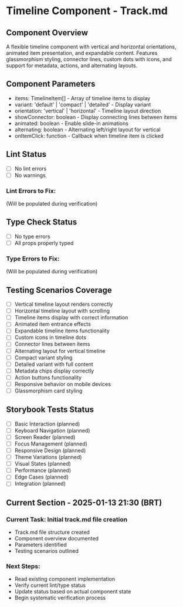 # Timeline Component - Track.md

## Component Overview

A flexible timeline component with vertical and horizontal orientations, animated item presentation, and expandable content. Features glassmorphism styling, connector lines, custom dots with icons, and support for metadata, actions, and alternating layouts.

## Component Parameters

- items: TimelineItem[] - Array of timeline items to display
- variant: 'default' | 'compact' | 'detailed' - Display variant
- orientation: 'vertical' | 'horizontal' - Timeline layout direction
- showConnector: boolean - Display connecting lines between items
- animated: boolean - Enable slide-in animations
- alternating: boolean - Alternating left/right layout for vertical
- onItemClick: function - Callback when timeline item is clicked

## Lint Status

- [ ] No lint errors
- [ ] No warnings

### Lint Errors to Fix:

(Will be populated during verification)

## Type Check Status

- [ ] No type errors
- [ ] All props properly typed

### Type Errors to Fix:

(Will be populated during verification)

## Testing Scenarios Coverage

- [ ] Vertical timeline layout renders correctly
- [ ] Horizontal timeline layout with scrolling
- [ ] Timeline items display with correct information
- [ ] Animated item entrance effects
- [ ] Expandable timeline items functionality
- [ ] Custom icons in timeline dots
- [ ] Connector lines between items
- [ ] Alternating layout for vertical timeline
- [ ] Compact variant styling
- [ ] Detailed variant with full content
- [ ] Metadata chips display correctly
- [ ] Action buttons functionality
- [ ] Responsive behavior on mobile devices
- [ ] Glassmorphism card styling

## Storybook Tests Status

- [ ] Basic Interaction (planned)
- [ ] Keyboard Navigation (planned)
- [ ] Screen Reader (planned)
- [ ] Focus Management (planned)
- [ ] Responsive Design (planned)
- [ ] Theme Variations (planned)
- [ ] Visual States (planned)
- [ ] Performance (planned)
- [ ] Edge Cases (planned)
- [ ] Integration (planned)

## Current Section - 2025-01-13 21:30 (BRT)

### Current Task: Initial track.md file creation

- Track.md file structure created
- Component overview documented
- Parameters identified
- Testing scenarios outlined

### Next Steps:

- Read existing component implementation
- Verify current lint/type status
- Update status based on actual component state
- Begin systematic verification process
